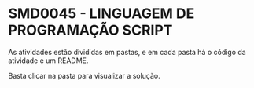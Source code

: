 # SMD0045 - LINGUAGEM DE PROGRAMAÇÃO SCRIPT
As atividades estão divididas em pastas, e em cada pasta há o código da atividade e um README.

Basta clicar na pasta para visualizar a solução.
